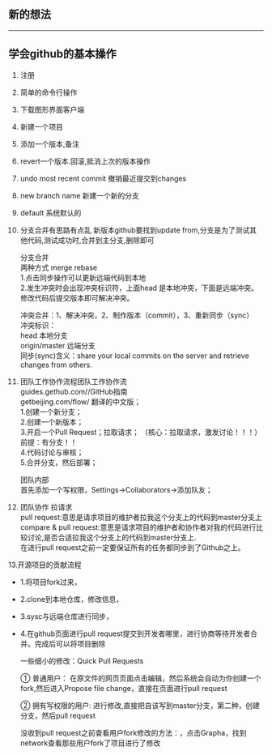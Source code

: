 ## 新的想法 ##
---
## 学会github的基本操作 ##  
1. 注册
2. 简单的命令行操作
3. 下载图形界面客户端
4. 新建一个项目
5. 添加一个版本,备注
6. revert一个版本.回滚,抵消上次的版本操作
7. undo most recent commit 撤销最近提交到changes
8. new branch name 新建一个新的分支
9. default 系统默认的
10. 分支合并有思路有点乱 新版本github要找到update from,分支是为了测试其他代码,测试成功时,合并到主分支,删除即可  	
	  
	分支合并   
	两种方式  merge  rebase  
	1.点击同步操作可以更新远端代码到本地  
	2.发生冲突时会出现冲突标识符，上面head 是本地冲突，下面是远端冲突。修改代码后提交版本即可解决冲突。  

	冲突合并：1、解决冲突，2、制作版本（commit），3、重新同步（sync）  
	冲突标识：  
         head 本地分支  
         origin/master 远端分支  
	同步(sync)含义：share your local commits on the server and retrieve changes from others.
11. 团队工作协作流程团队工作协作流  
	guides.gethub.com//GitHub指南    	
	getbeijing.com/flow/ 翻译的中文版；   
 	1.创建一个新分支；  
  	2.创建一个新版本；  
  	3.开启一个Pull Request；拉取请求； （核心：拉取请求，激发讨论！！！）前提：有分支！！  
	4.代码讨论与审核；  
	5.合并分支，然后部署；	  

	团队内部	  
	首先添加一个写权限，Settings->Collaborators->添加队友；	  
      		
	
12. 团队协作 拉请求  
	pull request:意思是请求项目的维护者拉我这个分支上的代码到master分支上  
	compare & pull request:意思是请求项目的维护者和协作者对我的代码进行比较讨论,是否合适拉我这个分支上的代码到master分支上.  
	在进行pull request之前一定要保证所有的任务都同步到了Github之上。

13.开源项目的贡献流程
	

- 1.将项目fork过来，
- 2.clone到本地仓库，修改信息，
- 3.sysc与远端仓库进行同步，
- 4.在github页面进行pull request提交到开发者哪里，进行协商等待开发者合并。完成后可以将项目删除	
	
	一些细小的修改：Quick Pull Requests
	
	① 普通用户：
	在原文件的网页页面点击编辑，然后系统会自动为你创建一个fork,然后进入Propose file change，直接在页面进行pull request 
	
	② 拥有写权限的用户:
	进行修改,直接把自该写到master分支，第二种，创建分支，然后pull request 
	
	没收到pull request之前查看用户fork修改的方法：，点击Grapha，找到network查看那些用户fork了项目进行了修改
	


